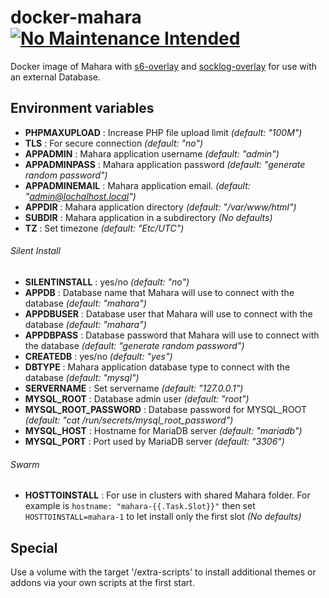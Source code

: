 docker-mahara [![No Maintenance Intended](http://unmaintained.tech/badge.svg)](http://unmaintained.tech/)
=============

Docker image of Mahara with [s6-overlay](https://github.com/just-containers/s6-overlay) and [socklog-overlay](https://github.com/just-containers/socklog-overlay) for use with an external Database.

## Environment variables

- **PHPMAXUPLOAD** : Increase PHP file upload limit *(default: "100M")*
- **TLS** : For secure connection *(default: "no")*
- **APPADMIN** : Mahara application username *(default: "admin")*
- **APPADMINPASS** : Mahara application password *(default: "generate random password")*
- **APPADMINEMAIL** : Mahara application email. *(default: "admin@lochalhost.local")*
- **APPDIR** : Mahara application directory *(default: "/var/www/html")*
- **SUBDIR** : Mahara application in a subdirectory *(No defaults)*
- **TZ** : Set timezone *(default: "Etc/UTC")*
###### Silent Install ######
- **SILENTINSTALL** : yes/no *(default: "no")*
- **APPDB** : Database name that Mahara will use to connect with the database *(default: "mahara")*
- **APPDBUSER** : Database user that Mahara will use to connect with the database *(default: "mahara")*
- **APPDBPASS** : Database password that Mahara will use to connect with the database *(default: "generate random password")*
- **CREATEDB** : yes/no *(default: "yes")*
- **DBTYPE** : Mahara application database type to connect with the database *(default: "mysql")*
- **SERVERNAME** : Set servername *(default: "127.0.0.1")*
- **MYSQL_ROOT** : Database admin user *(default: "root")*
- **MYSQL_ROOT_PASSWORD** : Database password for MYSQL_ROOT *(default: "cat /run/secrets/mysql_root_password")*
- **MYSQL_HOST** : Hostname for MariaDB server *(default: "mariadb")*
- **MYSQL_PORT** : Port used by MariaDB server *(default: "3306")*
###### Swarm ######
- **HOSTTOINSTALL** : For use in clusters with shared Mahara folder. For example is `hostname: "mahara-{{.Task.Slot}}"` then set `HOSTTOINSTALL=mahara-1` to let install only the first slot *(No defaults)*

## Special

Use a volume with the target '/extra-scripts' to install additional themes or addons via your own scripts at the first start.
